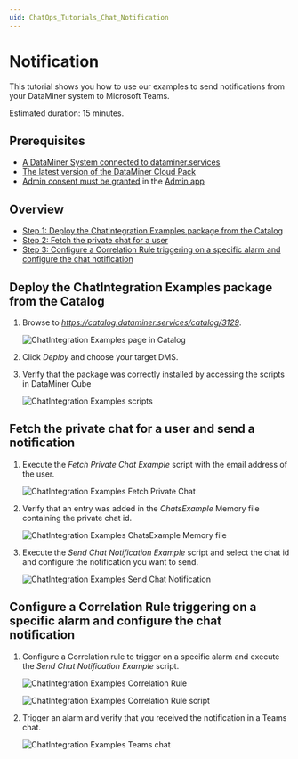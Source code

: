 ```yaml
---
uid: ChatOps_Tutorials_Chat_Notification
---
```


# Notification

This tutorial shows you how to use our examples to send notifications from your DataMiner system to Microsoft Teams.

Estimated duration: 15 minutes.

## Prerequisites

- [A DataMiner System connected to dataminer.services](xref:Connecting_your_DataMiner_System_to_the_cloud)
- [The latest version of the DataMiner Cloud Pack](xref:Managing_cloud-connected_nodes#upgrading-nodes-to-the-latest-dxm-versions)
- [Admin consent must be granted](xref:Granting_admin_consent) in the [Admin app](https://admin.dataminer.services)

## Overview

- [Step 1: Deploy the ChatIntegration Examples package from the Catalog](#deploy-the-chatintegration-examples-package-from-the-catalog)
- [Step 2: Fetch the private chat for a user](#fetch-the-private-chat-for-a-user-and-send-a-notification)
- [Step 3: Configure a Correlation Rule triggering on a specific alarm and configure the chat notification](#configure-a-correlation-rule-triggering-on-a-specific-alarm-and-configure-the-chat-notification)

## Deploy the ChatIntegration Examples package from the Catalog

1. Browse to *<https://catalog.dataminer.services/catalog/3129>*.

   ![ChatIntegration Examples page in Catalog](~\user-guid\images\chatops_notification_01_001.png)

1. Click *Deploy* and choose your target DMS.

1. Verify that the package was correctly installed by accessing the scripts in DataMiner Cube

   ![ChatIntegration Examples scripts](~\user-guid\images\chatops_notification_01_002.png)

## Fetch the private chat for a user and send a notification

1. Execute the *Fetch Private Chat Example* script with the email address of the user.

   ![ChatIntegration Examples Fetch Private Chat](~\user-guid\images\chatops_notification_02_001.png)

1. Verify that an entry was added in the *ChatsExample* Memory file containing the private chat id.

   ![ChatIntegration Examples ChatsExample Memory file](~\user-guid\images\chatops_notification_02_002.png)

1. Execute the *Send Chat Notification Example* script and select the chat id and configure the notification you want to send.

   ![ChatIntegration Examples Send Chat Notification](~\user-guid\images\chatops_notification_02_003.png)

## Configure a Correlation Rule triggering on a specific alarm and configure the chat notification

1. Configure a Correlation rule to trigger on a specific alarm and execute the *Send Chat Notification Example* script.

   ![ChatIntegration Examples Correlation Rule](~\user-guid\images\chatops_notification_03_001.png)

   ![ChatIntegration Examples Correlation Rule script](~\user-guid\images\chatops_notification_03_002.png)

1. Trigger an alarm and verify that you received the notification in a Teams chat.

   ![ChatIntegration Examples Teams chat](~\user-guid\images\chatops_notification_03_002.png)
